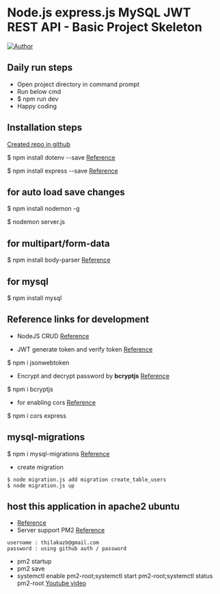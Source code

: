 # Node.js express.js MySQL JWT REST API - Basic Project Skeleton

[![Author](https://img.shields.io/badge/Author-Thilagaraja-blue.svg?style=flat-square)](https://github.com/thilakace)

## Daily run steps
* Open project directory in command prompt
* Run below cmd
* $ npm run dev
* Happy coding

## Installation steps

[Created repo in github](https://github.com/thilakace/node-js-mysql-basic) 

$ npm install dotenv --save  [Reference](https://www.npmjs.com/package/dotenv)

$ npm install express --save   [Reference](https://expressjs.com/)

## for auto load save changes
$ npm install nodemon -g

$ nodemon server.js

## for multipart/form-data
$ npm install body-parser [Reference](https://www.npmjs.com/package/body-parser)

## for mysql
$ npm install mysql

## Reference links for development

* NodeJS CRUD [Reference](https://www.itsolutionstuff.com/post/node-js-crud-with-mysql-tutorial-exampleexample.html)

* JWT generate token and verify token [Reference](https://www.section.io/engineering-education/how-to-build-authentication-api-with-jwt-token-in-nodejs/)

$ npm i jsonwebtoken

* Encrypt and decrypt password by __bcryptjs__ [Reference](https://www.npmjs.com/package/bcryptjs)

$ npm i bcryptjs

* for enabling cors [Reference](https://www.section.io/engineering-education/how-to-use-cors-in-nodejs-with-express/)

$ npm i cors express

## mysql-migrations
$ npm i mysql-migrations [Reference](https://www.npmjs.com/package/mysql-migrations)

* create migration
```
$ node migration.js add migration create_table_users
$ node migration.js up
```

## host this application in apache2 ubuntu
* [Reference](https://www.cloudbooklet.com/setup-node-js-with-apache-proxy-on-ubuntu-18-04-for-production/)
* Server support PM2 [Reference](https://pm2.io/)
```
username : thilakazb@gmail.com
password : using github auth / password
```

* pm2 startup
* pm2 save
* systemctl enable pm2-root;systemctl start pm2-root;systemctl status pm2-root
[Youtube video](https://www.youtube.com/watch?v=M4Y45g8bmYg)